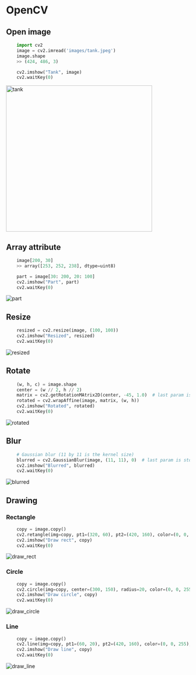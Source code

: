 # OpenCV
## Open image
```python
    import cv2
    image = cv2.imread('images/tank.jpeg')
    image.shape
    >> (424, 486, 3)

    cv2.imshow("Tank", image)
    cv2.waitKey(0)
```
<img src="../images/tank_in_app.png" alt="tank" width="400"/>

## Array attribute
```python
    image[200, 30]
    >> array([253, 252, 238], dtype=uint8)

    part = image[30: 200, 20: 100]
    cv2.imshow("Part", part)
    cv2.waitKey(0)
```
![part](../images/part_in_app.png)

## Resize
```python
    resized = cv2.resize(image, (100, 100))
    cv2.imshow("Resized", resized)
    cv2.waitKey(0)
```
![resized](../images/resize_in_app.png)

## Rotate
```python
    (w, h, c) = image.shape
    center = (w // 2, h // 2)
    matrix = cv2.getRotationMAtrix2D(center, -45, 1.0)  # last param is scale
    rotated = cv2.wrapAffine(image, matrix, (w, h))
    cv2.imshow("Rotated", rotated)
    cv2.waitKey(0)
```
![rotated](../images/rotate_in_app.png)

## Blur
```python
    # Gaussian blur (11 by 11 is the kernel size)
    blurred = cv2.GaussianBlur(image, (11, 11), 0)  # last param is std of x or y if zero both caculate from kernel size
    cv2.imshow("Blurred", blurred)
    cv2.waitKey(0)
```
![blurred](../images/blur_in_app.png)

## Drawing
### Rectangle
``` python
    copy = image.copy()
    cv2.retangle(img=copy, pt1=(320, 60), pt2=(420, 160), color=(0, 0, 255), thickness=2)
    cv2.imshow("Draw rect", copy)
    cv2.waitKey(0)
```
![draw_rect](../images/draw_rect_in_app.png)

### Circle
``` python
    copy = image.copy()
    cv2.circle(img=copy, center=(300, 150), radius=20, color=(0, 0, 255), thickness=2)
    cv2.imshow("Draw circle", copy)
    cv2.waitKey(0)
```
![draw_circle](../images/draw_circle_in_app.png)

### Line
``` python
    copy = image.copy()
    cv2.line(img=copy, pt1=(60, 20), pt2=(420, 160), color=(0, 0, 255), thickness=2)
    cv2.imshow("Draw line", copy)
    cv2.waitKey(0)
```
![draw_line](../images/draw_line_in_app.png)
